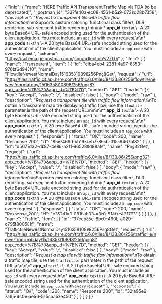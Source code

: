 {
  "info": {
    "name": "HERE Traffic API Transparent Traffic Map via TDA (to be deprecated)",
    "_postman_id": "337fe40a-ec08-4561-b5a9-0738d28b7358",
    "description": "*Request a transparent tile with traffic flow information*\n\nSupports custom coloring, functional class filters, DLR rendering, sub-segment traffic rendering.\n\n\n\n* **app_id**  `text`\n \\- A 20 byte Base64 URL-safe encoded string used for the authentication of the client application.    You must include an `app_id` with every request.\n\n* **app_code**  `text`\n \\- A 20 byte Base64 URL-safe encoded string used for the authentication of the client application.    You must include an `app_code` with every request.",
    "schema": "https://schema.getpostman.com/json/collection/v2.0.0/"
  },
  "item": [
    {
      "name": "Transparent",
      "item": [
        {
          "id": "c1ba4eb4-2281-4a97-8853-976bf6d942f0",
          "name": "FlowtileNewestNormalDay151635810898256Png8Get",
          "request": {
            "url": "http://tiles.traffic.cit.api.here.com/traffic/6.0/tiles/8/133/86/256/flowtile/newest/normal.day/15/16358/10898/256/png8?app_code=%7B%7D&app_id=%7B%7D",
            "method": "GET",
            "header": [
              {
                "key": "Accept",
                "value": "*/*",
                "disabled": false
              }
            ],
            "body": {
              "mode": "raw"
            },
            "description": "*Request a transparent tile with traffic flow information*\n\nTo obtain a transparent map tile displaying traffic flow, use the `flowtile` parameter in the path of the request URL.\n\n\n\n* **app_id**  `text`\n \\- A 20 byte Base64 URL-safe encoded string used for the authentication of the client application.    You must include an `app_id` with every request.\n\n* **app_code**  `text`\n \\- A 20 byte Base64 URL-safe encoded string used for the authentication of the client application.    You must include an `app_code` with every request."
          },
          "response": [
            {
              "status": "OK",
              "code": 200,
              "name": "Response_200",
              "id": "85e7469d-bb19-4eb7-865b-31559467bf82"
            }
          ]
        },
        {
          "id": "d5677d32-db87-4e86-a2f1-965280d88afe",
          "name": "Png32Get",
          "request": {
            "url": "http://tiles.traffic.cit.api.here.com/traffic/6.0/tiles/8/133/86/256/png32?app_code=%7B%7D&app_id=%7B%7D",
            "method": "GET",
            "header": [
              {
                "key": "Accept",
                "value": "*/*",
                "disabled": false
              }
            ],
            "body": {
              "mode": "raw"
            },
            "description": "*Request a transparent tile with traffic flow information*\n\nSupports custom coloring, functional class filters, DLR rendering, sub-segment traffic rendering.\n\n\n\n* **app_id**  `text`\n \\- A 20 byte Base64 URL-safe encoded string used for the authentication of the client application.    You must include an `app_id` with every request.\n\n* **app_code**  `text`\n \\- A 20 byte Base64 URL-safe encoded string used for the authentication of the client application.    You must include an `app_code` with every request."
          },
          "response": [
            {
              "status": "OK",
              "code": 200,
              "name": "Response_200",
              "id": "e35241a0-081f-4f33-a3c0-514fac431793"
            }
          ]
        }
      ]
    },
    {
      "name": "Traffic",
      "item": [
        {
          "id": "37ceb85e-8bc0-460b-a029-c795f800581f",
          "name": "TraffictileNewestNormalDay151635810898256Png8Get",
          "request": {
            "url": "http://tiles.traffic.cit.api.here.com/traffic/6.0/tiles/8/133/86/256/traffictile/newest/normal.day/15/16358/10898/256/png8?app_code=%7B%7D&app_id=%7B%7D",
            "method": "GET",
            "header": [
              {
                "key": "Accept",
                "value": "*/*",
                "disabled": false
              }
            ],
            "body": {
              "mode": "raw"
            },
            "description": "*Request a map tile with traffic flow information*\n\nTo obtain a traffic map tile, use the  `traffictile` parameter in the path of the request URL.\n\n\n\n* **app_id**  `text`\n \\- A 20 byte Base64 URL-safe encoded string used for the authentication of the client application.    You must include an `app_id` with every request.\n\n* **app_code**  `text`\n \\- A 20 byte Base64 URL-safe encoded string used for the authentication of the client application.    You must include an `app_code` with every request."
          },
          "response": [
            {
              "status": "OK",
              "code": 200,
              "name": "Response_200",
              "id": "32fa95e9-7a95-4c0e-ae56-5a5caa58e450"
            }
          ]
        }
      ]
    }
  ]
}
